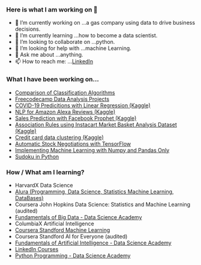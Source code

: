 ### Here is what I am working on 👋


- 🔭 I’m currently working on ...a gas company using data to drive business decisions. 
- 🌱 I’m currently learning ...how to become a data scientist. 
- 👯 I’m looking to collaborate on ...python. 
- 🤔 I’m looking for help with ...machine Learning.
- 💬 Ask me about ...anything.
- 📫 How to reach me: ...[LinkedIn](https://www.linkedin.com/in/mariana-almeida-72725889/?locale=en_US)


### What I have been working on...
 - [Comparison of Classification Algorithms](https://github.com/mlfa03/Comparison_MLAlgorithms/tree/main/ML_Classification)
 - [Freecodecamp Data Analysis Projects](https://github.com/mlfa03/Freecodecamp_Projects/tree/main/FCC_Data_Analysis)
 - [COVID-19 Predicitions with Linear Regression (Kaggle)](https://github.com/mlfa03/Kaggle_projects/tree/main/Novel_C19_dataset_nov20)
 - [NLP for Amazon Alexa Reviews (Kaggle)](https://www.kaggle.com/marianaalm/nlp-alexa)
 - [Sales Prediction with Facebook Prophet (Kaggle)](https://www.kaggle.com/marianaalm/rossman-sales-fbphophet)
 - [Association Rules using Instacart Market Basket Analysis Dataset (Kaggle) ](https://www.kaggle.com/marianaalm/association-rules-instacart)
 - [Credit card data clustering (Kaggle)](https://www.kaggle.com/marianaalm/creditcard-clustering)
 - [Automatic Stock Negotiations with TensorFlow](https://github.com/mlfa03/AI_Python/tree/main/StockPrice_TF)
 - [Implementing Machine Learning with Numpy and Pandas Only](https://github.com/mlfa03/MLAlgorithms/tree/main/ML_Numpy_Pandas)
 - [Sudoku in Python](https://github.com/mlfa03/AI_Python)

### How / What am I learning?  

 - HarvardX Data Science
 - [Alura (Programming, Data Science, Statistics Machine Learning, DataBases)](https://github.com/mlfa03?tab=repositories)
 - Coursera John Hopkins Data Science: Statistics and Machine Learning (audited)
 - [Fundamentals of Big Data - Data Science Academy](https://mycourse.app/g5QUCa4VYbC3Dn3SA)
 - ColumbiaX Artificial Intelligence
 - [Coursera Standford Machine Learning](https://coursera.org/share/6d9278f97cae642be9707824a86c3525) 
 - Coursera Standford AI for Everyone (audited)
 - [Fundamentals of Artificial Intelligence - Data Science Academy](https://mycourse.app/zk2NGGfpEjEwnZVU7)
 - [LinkedIn Courses](https://github.com/mlfa03/MyCourses/blob/main/LinkedIn/AI_LD.md)
 - [Python Programming - Data Science Academy](https://mycourse.app/M5hxKzL7kxKAbLj57)

